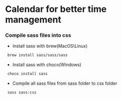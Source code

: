 # Calendar for better time management

### Compile sass files into css

 - Install sass with brew(MacOS\Linux)

 ```bash
  brew install sass/sass/sass
 ```

 - Install sass with choco(Windows)

 ```bash
  choco install sass
 ```

 - Compile all sass files from sass folder to css folder

 ```bash
  sass sass:css
 ```
